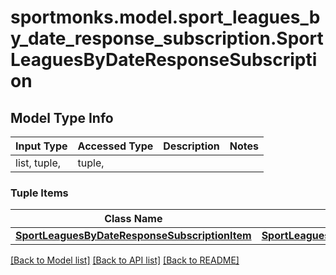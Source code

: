 # sportmonks.model.sport_leagues_by_date_response_subscription.SportLeaguesByDateResponseSubscription

## Model Type Info
Input Type | Accessed Type | Description | Notes
------------ | ------------- | ------------- | -------------
list, tuple,  | tuple,  |  | 

### Tuple Items
Class Name | Input Type | Accessed Type | Description | Notes
------------- | ------------- | ------------- | ------------- | -------------
[**SportLeaguesByDateResponseSubscriptionItem**](SportLeaguesByDateResponseSubscriptionItem.md) | [**SportLeaguesByDateResponseSubscriptionItem**](SportLeaguesByDateResponseSubscriptionItem.md) | [**SportLeaguesByDateResponseSubscriptionItem**](SportLeaguesByDateResponseSubscriptionItem.md) |  | 

[[Back to Model list]](../../README.md#documentation-for-models) [[Back to API list]](../../README.md#documentation-for-api-endpoints) [[Back to README]](../../README.md)

